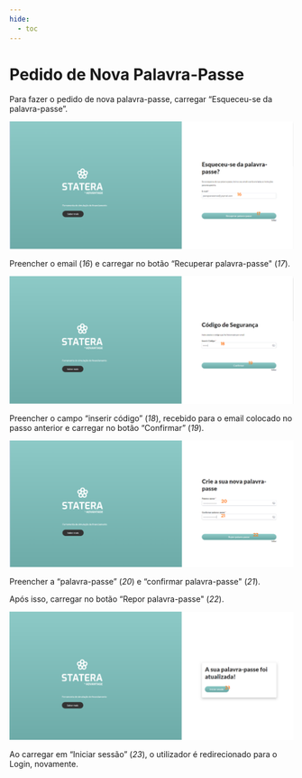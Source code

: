 ```yaml
---
hide:
  - toc
---
```


# Pedido de Nova Palavra-Passe

Para fazer o pedido de nova palavra-passe, carregar “Esqueceu-se da palavra-passe”. 

![Esqueceu-se da palavra-passe](../images/plataforma/esqueceu_a_senha_1.png "Esqueceu-se da palavra-passe")

Preencher o email (_16_) e carregar no botão “Recuperar palavra-passe" (_17_).

![Recuperar palavra-passe](../images/plataforma/esqueceu_a_senha_2.png "Recuperar palavra-passe")

Preencher o campo “inserir código” (_18_), recebido para o email colocado no passo anterior e carregar no botão “Confirmar” (_19_).

![Crie à sua nova palavra-passe](../images/plataforma/esqueceu_a_senha_3.png "Crie à sua nova palavra-passe")

Preencher a “palavra-passe” (_20_) e “confirmar palavra-passe" (_21_). 

Após isso, carregar no botão “Repor palavra-passe" (_22_).

![Atualizando senha](../images/plataforma/esqueceu_a_senha_4.png "Atualizando senha")

Ao carregar em “Iniciar sessão” (_23_), o utilizador é redirecionado para o Login, novamente.
